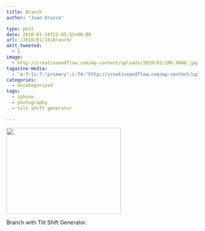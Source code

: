 ```yaml
---
title: Branch
author: "Juan Orozco" 

type: post
date: 2010-01-10T22:05:53+00:00
url: /2010/01/10/branch/
aktt_tweeted:
  - 1
image:
  - http://creativeandflow.com/wp-content/uploads/2010/01/IMG_9048.jpg
tagazine-media:
  - 'a:7:{s:7:"primary";s:74:"http://creativeandflow.com/wp-content/uploads/2010/01/IMG_9048-300x225.jpg";s:6:"images";a:1:{s:74:"http://creativeandflow.com/wp-content/uploads/2010/01/IMG_9048-300x225.jpg";a:6:{s:8:"file_url";s:74:"http://creativeandflow.com/wp-content/uploads/2010/01/IMG_9048-300x225.jpg";s:5:"width";s:3:"300";s:6:"height";s:3:"225";s:4:"type";s:5:"image";s:4:"area";s:5:"67500";s:9:"file_path";s:0:"";}}s:6:"videos";a:0:{}s:11:"image_count";s:1:"1";s:6:"author";s:7:"8033531";s:7:"blog_id";s:8:"17975075";s:9:"mod_stamp";s:19:"2010-01-10 22:05:53";}'
categories:
  - Uncategorized
tags:
  - iphone
  - photography
  - tilt shift generator

---
```

[<img class="alignnone size-medium wp-image-1916" title="IMG_9048" src="https://i1.wp.com/creativeandflow.com/wp-content/uploads/2010/01/IMG_9048-300x225.jpg?resize=300%2C225" alt="" width="300" height="225" data-recalc-dims="1" />][1]

Branch with Tilt Shift Generator.

 [1]: https://i1.wp.com/creativeandflow.com/wp-content/uploads/2010/01/IMG_9048.jpg